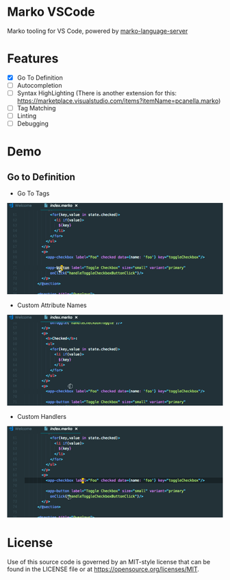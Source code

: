 Marko VSCode
======================

Marko tooling for VS Code, powered by [marko-language-server](../../server)

# Features
- [X] Go To Definition
- [ ] Autocompletion
- [ ] Syntax HighLighting (There is another extension for this: https://marketplace.visualstudio.com/items?itemName=pcanella.marko)
- [ ] Tag Matching
- [ ] Linting
- [ ] Debugging

# Demo
## Go to Definition
- Go To Tags

![goToTag](img/goToTag.gif)

- Custom Attribute Names

![goToAttrName](img/goToAttrName.gif)

- Custom Handlers

![goToAttrValue](img/goToAttrValue.gif)

# License

Use of this source code is governed by an MIT-style license that can be found in
the LICENSE file or at https://opensource.org/licenses/MIT.
 
